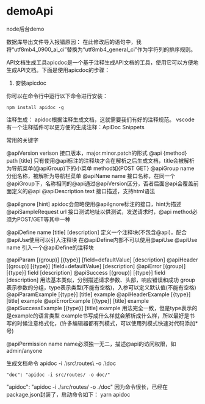 # demoApi
node后台demo


数据库导出文件导入报错原因：
在此修改后的语句中，我将“utf8mb4_0900_ai_ci”替换为“utf8mb4_general_ci”作为字符列的排序规则。



API文档生成工具apicdoc是一个基于注释生成API文档的工具，使用它可以方便地生成API文档。下面是使用apicdoc的步骤：

1. 安装apicdoc

你可以在命令行中运行以下命令进行安装：

```
npm install apidoc -g
```

注释生成：
apidoc根据注释生成文档，这就需要我们有好的注释规范。
vscode有一个注释插件可以更方便的生成注释：ApiDoc Snippets

常用的关键字

@apiVersion verison
  接口版本，major.minor.patch的形式
@api {method} path [title]
  只有使用@api标注的注释块才会在解析之后生成文档，title会被解析为导航菜单(@apiGroup)下的小菜单
  method如{POST GET}
@apiGroup name
  分组名称，被解析为导航栏菜单
@apiName name
  接口名称，在同一个@apiGroup下，名称相同的@api通过@apiVersion区分，否者后面@api会覆盖前面定义的@api
@apiDescription text
  接口描述，支持html语法
  
@apiIgnore [hint]
  apidoc会忽略使用@apiIgnore标注的接口，hint为描述
@apiSampleRequest url
  接口测试地址以供测试，发送请求时，@api method必须为POST/GET等其中一种
 
@apiDefine name [title] [description]
  定义一个注释块(不包含@api)，配合@apiUse使用可以引入注释块
  在@apiDefine内部不可以使用@apiUse
@apiUse name
  引入一个@apiDefine的注释块
 
@apiParam [(group)] [{type}] [field=defaultValue] [description]
@apiHeader [(group)] [{type}] [field=defaultValue] [description]
@apiError [(group)] [{type}] field [description]
@apiSuccess [(group)] [{type}] field [description]
  用法基本类似，分别描述请求参数、头部，响应错误和成功
  group表示参数的分组，type表示类型(不能有空格)，入参可以定义默认值(不能有空格)
@apiParamExample [{type}] [title] example
@apiHeaderExample [{type}] [title] example
@apiErrorExample [{type}] [title] example
@apiSuccessExample [{type}] [title] example
  用法完全一致，但是type表示的是example的语言类型
  example书写成什么样就会解析成什么样，所以最好是书写的时候注意格式化，(许多编辑器都有列模式，可以使用列模式快速对代码添加*号)
  
@apiPermission name
  name必须独一无二，描述@api的访问权限，如admin/anyone





生成文档命令
apidoc -i .\src\routes\ -o .\doc


    "doc": "apidoc -i src/routes/ -o doc/"


"apidoc": "apidoc -i ./src/routes/ -o ./doc"
因为命令很长，已经在package.json封装了，启动命令如下：
yarn apidoc
